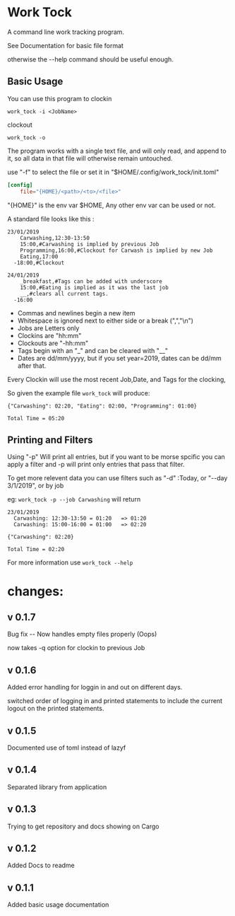Work Tock
==========

A command line work tracking program.

See Documentation for basic file format

otherwise the --help command should be useful enough.

Basic Usage
----------

You can use this program to clockin

    work_tock -i <JobName>

clockout

    work_tock -o


The program works with a single text file, and will only read, and append to it, so all data in that file will otherwise remain untouched.

use "-f" to select the file or set it in "$HOME/.config/work\_tock/init.toml"

```toml
[config]
    file="{HOME}/<path>/<to>/<file>"
```

"{HOME}" is the env var $HOME, Any other env var can be used or not.

A standard file looks like this :

```
23/01/2019
    Carwashing,12:30-13:50
    15:00,#Carwashing is implied by previous Job
    Programming,16:00,#Clockout for Carwash is implied by new Job
    Eating,17:00
  -18:00,#Clockout

24/01/2019
    _breakfast,#Tags can be added with underscore
    15:00,#Eating is implied as it was the last job
    __,#clears all current tags.
  -16:00
```

* Commas and newlines begin a new item
* Whitespace is ignored next to either side or a break (",","\n")
* Jobs are Letters only
* Clockins are "hh:mm"
* Clockouts are  "-hh:mm"
* Tags begin with an "\_" and can be cleared with "\_\_"
* Dates are dd/mm/yyyy, but if you set year=2019, dates can be dd/mm after that.

Every Clockin will use the most recent Job,Date, and Tags for the clocking, 

So given the example file ```work_tock``` will produce:

```
{"Carwashing": 02:20, "Eating": 02:00, "Programming": 01:00}

Total Time = 05:20
```

Printing and Filters
------------------

Using "-p" Will print all entries, but if you want to be morse spcific you can apply a filter and -p will print only entries that pass that filter.

To get more relevent data you can use filters such as "-d" :Today, or "--day 3/1/2019", or by job 

eg: ```work_tock -p --job Carwashing``` will return

```
23/01/2019
  Carwashing: 12:30-13:50 = 01:20   => 01:20
  Carwashing: 15:00-16:00 = 01:00   => 02:20

{"Carwashing": 02:20}

Total Time = 02:20
```

For more information use ```work_tock --help```





changes:
=========

v 0.1.7
--------

Bug fix -- Now handles empty files properly (Oops)

now takes -q option for clockin to previous Job

v 0.1.6
---------

Added error handling for loggin in and out on different days.

switched order of logging in and printed statements to include the current logout on the printed statements.


v 0.1.5
-----------

Documented use of toml instead of lazyf

v 0.1.4
--------
Separated library from application

v 0.1.3
-------
Trying to get repository and docs showing on Cargo

v 0.1.2
--------
Added Docs to readme


v 0.1.1
--------

Added basic usage documentation

